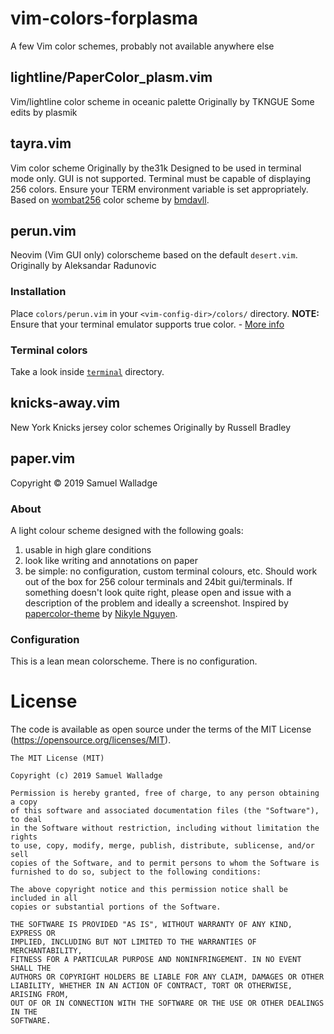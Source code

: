 # vim-colors-forplasma
A few Vim color schemes, probably not available anywhere else

## lightline/PaperColor_plasm.vim
Vim/lightline color scheme in oceanic palette
Originally by TKNGUE 
Some edits by plasmik

## tayra.vim
Vim color scheme
Originally by the31k
Designed to be used in terminal mode only. GUI is not supported.
Terminal must be capable of displaying 256 colors. Ensure your TERM environment variable is set appropriately.
Based on [wombat256](https://github.com/vim-scripts/wombat256.vim) color scheme by [bmdavll](https://github.com/bmdavll).

## perun.vim
Neovim (Vim GUI only) colorscheme based on the default `desert.vim`.
Originally by Aleksandar Radunovic
### Installation
Place `colors/perun.vim` in your `<vim-config-dir>/colors/` directory.
**NOTE:** Ensure that your terminal emulator supports true color. - [More info](https://github.com/neovim/neovim/wiki/FAQ#how-can-i-use-true-color-in-the-terminal)
### Terminal colors
Take a look inside [`terminal`](https://github.com/aradunovic/perun.vim/tree/master/terminal) directory.

## knicks-away.vim
New York Knicks jersey color schemes
Originally by Russell Bradley

## paper.vim
Copyright © 2019 Samuel Walladge
### About
A light colour scheme designed with the following goals:
1. usable in high glare conditions
2. look like writing and annotations on paper
3. be simple: no configuration, custom terminal colours, etc.
Should work out of the box for 256 colour terminals and 24bit gui/terminals.
If something doesn't look quite right, please open and issue with a description
of the problem and ideally a screenshot.
Inspired by [papercolor-theme](https://github.com/NLKNguyen/papercolor-theme)
by [Nikyle Nguyen](https://github.com/NLKNguyen).
### Configuration
This is a lean mean colorscheme. There is no configuration.

# License
The code is available as open source under the terms of the
MIT License (https://opensource.org/licenses/MIT).

```
The MIT License (MIT)

Copyright (c) 2019 Samuel Walladge

Permission is hereby granted, free of charge, to any person obtaining a copy
of this software and associated documentation files (the "Software"), to deal
in the Software without restriction, including without limitation the rights
to use, copy, modify, merge, publish, distribute, sublicense, and/or sell
copies of the Software, and to permit persons to whom the Software is
furnished to do so, subject to the following conditions:

The above copyright notice and this permission notice shall be included in all
copies or substantial portions of the Software.

THE SOFTWARE IS PROVIDED "AS IS", WITHOUT WARRANTY OF ANY KIND, EXPRESS OR
IMPLIED, INCLUDING BUT NOT LIMITED TO THE WARRANTIES OF MERCHANTABILITY,
FITNESS FOR A PARTICULAR PURPOSE AND NONINFRINGEMENT. IN NO EVENT SHALL THE
AUTHORS OR COPYRIGHT HOLDERS BE LIABLE FOR ANY CLAIM, DAMAGES OR OTHER
LIABILITY, WHETHER IN AN ACTION OF CONTRACT, TORT OR OTHERWISE, ARISING FROM,
OUT OF OR IN CONNECTION WITH THE SOFTWARE OR THE USE OR OTHER DEALINGS IN THE
SOFTWARE.
```
